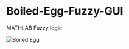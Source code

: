 # Boiled-Egg-Fuzzy-GUI

MATHLAB Fuzzy logic

  </a>
    <img alt="Boiled Egg" src="https://user-images.githubusercontent.com/81074668/138883676-7552742d-a66e-4256-81e3-97b2f58187b9.jpg" />
  </a>
</p>
